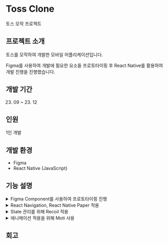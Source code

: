 # Toss Clone
토스 모작 프로젝트

## 프로젝트 소개
토스를 모작하여 개발한 모바일 어플리케이션입니다.



Figma를 사용하여 개발에 필요한 요소들 프로토타이핑 후 React Native를 활용하여 개발 진행을 진행했습니다.

## 개발 기간
23. 09 ~ 23. 12

## 인원
1인 개발

## 개발 환경
* Figma
* React Native (JavaScript)

## 기능 설명


<details>
	<summary>Figma Component를 사용하여 프로토타이핑 진행</summary>
    
   <div align="center">
    <img src="https://github.com/minkimgyu/minkimgyu/assets/48249824/9c2ef52f-2725-4bb5-ba3e-fe00c97cba3d" width="30%" height="30%"/>
    <img src="https://github.com/minkimgyu/minkimgyu/assets/48249824/5a53342c-583d-4af3-a7a3-117a0010bd61" width="30%" height="30%"/>
  </div>
   
</details>

<details>
	<summary>React Navigation, React Native Paper 적용</summary>
    	<div align="center">
	    <img src="https://github.com/minkimgyu/MobileUI-UX1/assets/48249824/71954e28-7301-4935-9d85-042c85792c76" width="30%" height="30%"/>
	    <img src="https://github.com/minkimgyu/MobileUI-UX1/assets/48249824/0ed9a21b-fc7f-4b7d-9f32-5060f08ec049" width="30%" height="30%"/>
	    <div>React Navigation, React Native Paper을 사용하여 다양한 Component를 적용해보았습니다.</div>
  	</div>
   
</details>

<details>
	<summary>State 관리를 위해 Recoil 적용</summary>

``` javascript
import { useRecoilState, useSetRecoilState, useResetRecoilState, useRecoilValue } from 'recoil';
import { myState, productState, selectedItemIdState, selectedItemCountState } from '../recoil/state';

function CheckInfoBeforeBuyScreen(props) {
    const [expanded, setExpanded] = React.useState(true);

    const storedMyState = useRecoilValue(myState)

    const storedProductState = useRecoilValue(productState)
    const storedSelectedItemIdState = useRecoilValue(selectedItemIdState)

    const nowSelectedItem = storedProductState[storedSelectedItemIdState];
    const storedSelectedItemCountState = useRecoilValue(selectedItemCountState)
}
```


전역 상태 관리 라이브러리인 Recoil을 적용하여 State 관리를 쉽게 할 수 있도록 개발했습니다.
   
</details>



<details>
	<summary>애니메이션 적용을 위해 Moti 사용</summary>

``` javascript

import { MotiView } from 'moti'

const ButtonFadeIn = () => (
        <MotiView
          from={{ opacity: 0, scale: 0, rotate: "-80deg"}}
          animate={{ opacity: 1, scale: 1, rotate: "0deg" }}
          transition={{ type: 'timing', duration: 1000 }}
          >
           <Icon
                source="check-circle"
                color="#3182F7"
                size={84}
            />
        </MotiView>
      )
}
```

Moti를 사용하여 필요한 애니메이션을 간단하게 적용해볼 수 있었습니다.
   
</details>


## 회고


